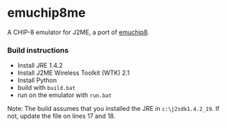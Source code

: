 # emuchip8me

A CHIP-8 emulator for J2ME, a port of [emuchip8](https://github.com/jborza/emuchip8).

### Build instructions

- Install JRE 1.4.2
- Install J2ME Wireless Toolkit (WTK) 2.1
- Install Python
- build with `build.bat`
- run on the emulator with `run.bat`

Note: The build assumes that you installed the JRE in `c:\j2sdk1.4.2_19`. If not, update the file on lines 17 and 18.
